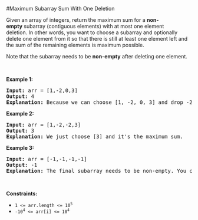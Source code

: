 #Maximum Subarray Sum With One Deletion
<p>Given an array of integers, return the maximum sum for a <strong>non-empty</strong> subarray (contiguous elements) with at most one element deletion. In other words, you want to choose a subarray and optionally delete one element from it so that there is still at least one element left and the sum of the remaining elements is maximum possible.</p>
<p>Note that the subarray needs to be <strong>non-empty</strong> after deleting one element.</p>
<p> </p>
<p><strong class="example">Example 1:</strong></p>
<pre><strong>Input:</strong> arr = [1,-2,0,3]
<strong>Output:</strong> 4
<strong>Explanation: </strong>Because we can choose [1, -2, 0, 3] and drop -2, thus the subarray [1, 0, 3] becomes the maximum value.</pre>
<p><strong class="example">Example 2:</strong></p>
<pre><strong>Input:</strong> arr = [1,-2,-2,3]
<strong>Output:</strong> 3
<strong>Explanation: </strong>We just choose [3] and it's the maximum sum.
</pre>
<p><strong class="example">Example 3:</strong></p>
<pre><strong>Input:</strong> arr = [-1,-1,-1,-1]
<strong>Output:</strong> -1
<strong>Explanation:</strong> The final subarray needs to be non-empty. You can't choose [-1] and delete -1 from it, then get an empty subarray to make the sum equals to 0.
</pre>
<p> </p>
<p><strong>Constraints:</strong></p>
<ul>
<li><code>1 &lt;= arr.length &lt;= 10<sup>5</sup></code></li>
<li><code>-10<sup>4</sup> &lt;= arr[i] &lt;= 10<sup>4</sup></code></li>
</ul>
